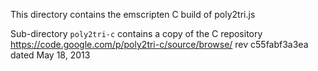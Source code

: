 This directory contains the emscripten C build of poly2tri.js

Sub-directory `poly2tri-c` contains a copy of the C repository 
    <https://code.google.com/p/poly2tri-c/source/browse/>
    rev c55fabf3a3ea dated May 18, 2013

